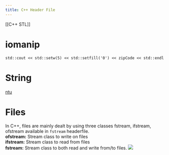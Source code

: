 ```yaml
---
title: C++ Header File
---
```

[[C++ STL]]
# iomanip
`std::cout << std::setw(5) << std::setfill('0') << zipCode << std::endl`

# String
[ntu](https://www3.ntu.edu.sg/home/ehchua/programming/cpp/cp9_String.html)

# Files
In C++, files are mainly dealt by using three classes fstream, ifstream, ofstream available in `fstream` headerfile.   
**ofstream:** Stream class to write on files   
**ifstream:** Stream class to read from files   
**fstream:** Stream class to both read and write from/to files.
![](https://media.geeksforgeeks.org/wp-content/cdn-uploads/20191129162746/CPP-File-Handling.png)
